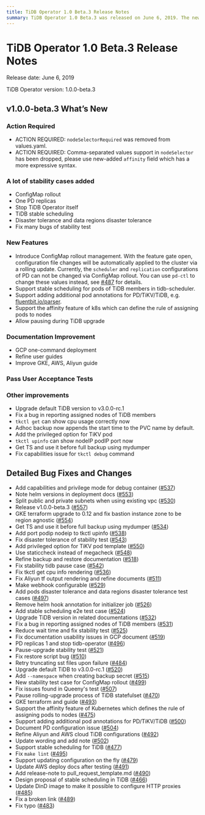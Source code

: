 ```yaml
---
title: TiDB Operator 1.0 Beta.3 Release Notes
summary: TiDB Operator 1.0 Beta.3 was released on June 6, 2019. The new version includes the removal of `nodeSelectorRequired` from values.yaml and the addition of stability cases, new features, documentation improvements, and bug fixes. Some notable new features include ConfigMap rollout management, stable scheduling for pods, and support for adding additional pod annotations. The default TiDB version has been upgraded to v3.0.0-rc.1, and various bug fixes and changes have been implemented.
---
```


# TiDB Operator 1.0 Beta.3 Release Notes

Release date: June 6, 2019

TiDB Operator version: 1.0.0-beta.3

## v1.0.0-beta.3 What’s New

### Action Required

- ACTION REQUIRED: `nodeSelectorRequired` was removed from values.yaml.
- ACTION REQUIRED: Comma-separated values support in `nodeSelector` has been dropped, please use new-added `affinity` field which has a more expressive syntax.

### A lot of stability cases added

- ConfigMap rollout
- One PD replicas
- Stop TiDB Operator itself
- TiDB stable scheduling
- Disaster tolerance and data regions disaster tolerance
- Fix many bugs of stability test

### New Features

- Introduce ConfigMap rollout management. With the feature gate open, configuration file changes will be automatically applied to the cluster via a rolling update. Currently, the `scheduler` and `replication` configurations of PD can not be changed via ConfigMap rollout. You can use `pd-ctl` to change these values instead, see [#487](https://github.com/pingcap/tidb-operator/pull/487) for details.
- Support stable scheduling for pods of TiDB members in tidb-scheduler.
- Support adding additional pod annotations for PD/TiKV/TiDB,  e.g. [fluentbit.io/parser](https://docs.fluentbit.io/manual/filter/kubernetes#kubernetes-annotations).
- Support the affinity feature of k8s which can define the rule of assigning pods to nodes
- Allow pausing during TiDB upgrade

### Documentation Improvement

- GCP one-command deployment
- Refine user guides
- Improve GKE, AWS, Aliyun guide

### Pass User Acceptance Tests

### Other improvements

- Upgrade default TiDB version to v3.0.0-rc.1
- Fix a bug in reporting assigned nodes of TiDB members
- `tkctl get` can show cpu usage correctly now
- Adhoc backup now appends the start time to the PVC name by default.
- Add the privileged option for TiKV pod
- `tkctl upinfo` can show nodeIP podIP port now
- Get TS and use it before full backup using mydumper
- Fix capabilities issue for `tkctl debug` command

## Detailed Bug Fixes and Changes

- Add capabilities and privilege mode for debug container ([#537](https://github.com/pingcap/tidb-operator/pull/537))
- Note helm versions in deployment docs ([#553](https://github.com/pingcap/tidb-operator/pull/553))
- Split public and private subnets when using existing vpc ([#530](https://github.com/pingcap/tidb-operator/pull/530))
- Release v1.0.0-beta.3 ([#557](https://github.com/pingcap/tidb-operator/pull/557))
- GKE terraform upgrade to 0.12 and fix bastion instance zone to be region agnostic ([#554](https://github.com/pingcap/tidb-operator/pull/554))
- Get TS and use it before full backup using mydumper ([#534](https://github.com/pingcap/tidb-operator/pull/534))
- Add port podip nodeip to tkctl upinfo ([#538](https://github.com/pingcap/tidb-operator/pull/538))
- Fix disaster tolerance of stability test ([#543](https://github.com/pingcap/tidb-operator/pull/543))
- Add privileged option for TiKV pod template ([#550](https://github.com/pingcap/tidb-operator/pull/550))
- Use staticcheck instead of megacheck ([#548](https://github.com/pingcap/tidb-operator/pull/548))
- Refine backup and restore documentation ([#518](https://github.com/pingcap/tidb-operator/pull/518))
- Fix stability tidb pause case ([#542](https://github.com/pingcap/tidb-operator/pull/542))
- Fix tkctl get cpu info rendering ([#536](https://github.com/pingcap/tidb-operator/pull/536))
- Fix Aliyun tf output rendering and refine documents ([#511](https://github.com/pingcap/tidb-operator/pull/511))
- Make webhook configurable ([#529](https://github.com/pingcap/tidb-operator/pull/529))
- Add pods disaster tolerance and data regions disaster tolerance test cases ([#497](https://github.com/pingcap/tidb-operator/pull/497))
- Remove helm hook annotation for initializer job ([#526](https://github.com/pingcap/tidb-operator/pull/526))
- Add stable scheduling e2e test case ([#524](https://github.com/pingcap/tidb-operator/pull/524))
- Upgrade TiDB version in related documentations ([#532](https://github.com/pingcap/tidb-operator/pull/532))
- Fix a bug in reporting assigned nodes of TiDB members ([#531](https://github.com/pingcap/tidb-operator/pull/531))
- Reduce wait time and fix stability test ([#525](https://github.com/pingcap/tidb-operator/pull/525))
- Fix documentation usability issues in GCP document ([#519](https://github.com/pingcap/tidb-operator/pull/519))
- PD replicas 1 and stop tidb-operator ([#496](https://github.com/pingcap/tidb-operator/pull/496))
- Pause-upgrade stability test ([#521](https://github.com/pingcap/tidb-operator/pull/521))
- Fix restore script bug ([#510](https://github.com/pingcap/tidb-operator/pull/510))
- Retry truncating sst files upon failure ([#484](https://github.com/pingcap/tidb-operator/pull/484))
- Upgrade default TiDB to v3.0.0-rc.1 ([#520](https://github.com/pingcap/tidb-operator/pull/520))
- Add `--namespace` when creating backup secret ([#515](https://github.com/pingcap/tidb-operator/pull/515))
- New stability test case for ConfigMap rollout ([#499](https://github.com/pingcap/tidb-operator/pull/499))
- Fix issues found in Queeny's test ([#507](https://github.com/pingcap/tidb-operator/pull/507))
- Pause rolling-upgrade process of TiDB statefulset ([#470](https://github.com/pingcap/tidb-operator/pull/470))
- GKE terraform and guide ([#493](https://github.com/pingcap/tidb-operator/pull/493))
- Support the affinity feature of Kubernetes which defines the rule of assigning pods to nodes ([#475](https://github.com/pingcap/tidb-operator/pull/475))
- Support adding additional pod annotations for PD/TiKV/TiDB ([#500](https://github.com/pingcap/tidb-operator/pull/500))
- Document PD configuration issue ([#504](https://github.com/pingcap/tidb-operator/pull/504))
- Refine Aliyun and AWS cloud TiDB configurations ([#492](https://github.com/pingcap/tidb-operator/pull/492))
- Update wording and add note ([#502](https://github.com/pingcap/tidb-operator/pull/502))
- Support stable scheduling for TiDB ([#477](https://github.com/pingcap/tidb-operator/pull/477))
- Fix `make lint` ([#495](https://github.com/pingcap/tidb-operator/pull/495))
- Support updating configuration on the fly ([#479](https://github.com/pingcap/tidb-operator/pull/479))
- Update AWS deploy docs after testing ([#491](https://github.com/pingcap/tidb-operator/pull/491))
- Add release-note to pull_request_template.md ([#490](https://github.com/pingcap/tidb-operator/pull/490))
- Design proposal of stable scheduling in TiDB ([#466](https://github.com/pingcap/tidb-operator/pull/466))
- Update DinD image to make it possible to configure HTTP proxies ([#485](https://github.com/pingcap/tidb-operator/pull/485))
- Fix a broken link ([#489](https://github.com/pingcap/tidb-operator/pull/489))
- Fix typo ([#483](https://github.com/pingcap/tidb-operator/pull/483))
